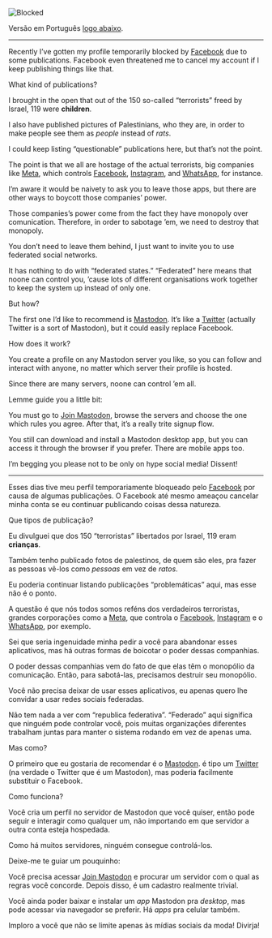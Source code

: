 ![Blocked](//cacilhas.info/img/facebook-block.jpg)

Versão em Português [logo abaixo](#pt).

* * *

Recently I’ve gotten my profile temporarily blocked by [Facebook](https://www.facebook.com/) due to some publications. Facebook even threatened me to cancel my account if I keep publishing things like that.

What kind of publications?

I brought in the open that out of the 150 so-called “terrorists” freed by Israel, 119 were **children**.

I also have published pictures of Palestinians, who they are, in order to make people see them as _people_ instead of _rats_.

I could keep listing “questionable” publications here, but that’s not the point.

The point is that we all are hostage of the actual terrorists, big companies like [Meta](https://www.meta.com/), which controls [Facebook](https://www.facebook.com/), [Instagram](https://www.instagram.com/), and [WhatsApp](https://www.whatsapp.com/), for instance.

I’m aware it would be naivety to ask you to leave those apps, but there are other ways to boycott those companies’ power.

Those companies’s power come from the fact they have monopoly over comunication. Therefore, in order to sabotage ’em, we need to destroy that monopoly.

You don’t need to leave them behind, I just want to invite you to use federated social networks.

It has nothing to do with “federated states.” “Federated” here means that noone can control you, ’cause lots of different organisations work together to keep the system up instead of only one.

But how?

The first one I’d like to recommend is [Mastodon](https://mastodon.social/). It’s like a [Twitter](https://twitter.com/) (actually Twitter is a sort of Mastodon), but it could easily replace Facebook.

How does it work?

You create a profile on any Mastodon server you like, so you can follow and interact with anyone, no matter which server their profile is hosted.

Since there are many servers, noone can control ’em all.

Lemme guide you a little bit:

You must go to [Join Mastodon](https://joinmastodon.org/), browse the servers and choose the one which rules you agree. After that, it’s a really trite signup flow.

You still can download and install a Mastodon desktop app, but you can access it through the browser if you prefer. There are mobile apps too.

I’m begging you please not to be only on hype social media! Dissent!

* * *

Esses dias tive meu perfil temporariamente bloqueado pelo [Facebook](https://www.facebook.com/) por causa de algumas publicações. O Facebook até mesmo ameaçou cancelar minha conta se eu continuar publicando coisas dessa natureza.

Que tipos de publicação?

Eu divulguei que dos 150 “terroristas” libertados por Israel, 119 eram **crianças**.

Também tenho publicado fotos de palestinos, de quem são eles, pra fazer as pessoas vê-los como _pessoas_ em vez de _ratos_.

Eu poderia continuar listando publicações “problemáticas” aqui, mas esse não é o ponto.

A questão é que nós todos somos reféns dos verdadeiros terroristas, grandes corporações como a [Meta](https://www.meta.com/), que controla o [Facebook](https://www.facebook.com/), [Instagram](https://www.instagram.com/) e o [WhatsApp](https://www.whatsapp.com/), por exemplo.

Sei que seria ingenuidade minha pedir a você para abandonar esses aplicativos, mas há outras formas de boicotar o poder dessas companhias.

O poder dessas companhias vem do fato de que elas têm o monopólio da comunicação. Então, para sabotá-las, precisamos destruir seu monopólio.

Você não precisa deixar de usar esses aplicativos, eu apenas quero lhe convidar a usar redes sociais federadas.

Não tem nada a ver com “republica federativa”. “Federado” aqui significa que ninguém pode controlar você, pois muitas organizações diferentes trabalham juntas para manter o sistema rodando em vez de apenas uma.

Mas como?

O primeiro que eu gostaria de recomendar é o [Mastodon](https://mastodon.social/). é tipo um [Twitter](https://twitter.com/) (na verdade o Twitter que é um Mastodon), mas poderia facilmente substituir o Facebook.

Como funciona?

Você cria um perfil no servidor de Mastodon que você quiser, então pode seguir e interagir como qualquer um, não importando em que servidor a outra conta esteja hospedada.

Como há muitos servidores, ninguém consegue controlá-los.

Deixe-me te guiar um pouquinho:

Você precisa acessar [Join Mastodon](https://joinmastodon.org/) e procurar um servidor com o qual as regras você concorde. Depois disso, é um cadastro realmente trivial.

Você ainda poder baixar e instalar um _app_ Mastodon pra _desktop_, mas pode acessar via navegador se preferir. Há _apps_ pra celular também.

Imploro a você que não se limite apenas às mídias sociais da moda! Divirja!